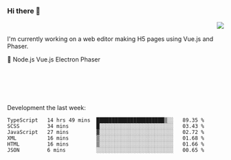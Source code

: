 ### Hi there 👋

<img align="right" src="https://github-readme-stats.vercel.app/api?username=jasonpanggo"/>

<br>
<p align="left">
I'm currently working on a web editor making H5 pages using Vue.js and Phaser.
</p>
<p align="left">
📖 Node.js Vue.js Electron Phaser
</p>
<br>
<br>
<br>
<br>

Development the last week:
<!--START_SECTION:waka-->

```text
TypeScript   14 hrs 49 mins  ██████████████████████▒░░   89.35 %
SCSS         34 mins         █░░░░░░░░░░░░░░░░░░░░░░░░   03.43 %
JavaScript   27 mins         ▓░░░░░░░░░░░░░░░░░░░░░░░░   02.72 %
XML          16 mins         ▒░░░░░░░░░░░░░░░░░░░░░░░░   01.68 %
HTML         16 mins         ▒░░░░░░░░░░░░░░░░░░░░░░░░   01.66 %
JSON         6 mins          ░░░░░░░░░░░░░░░░░░░░░░░░░   00.65 %
```

<!--END_SECTION:waka-->

<!--
**JASONPANGGO/jasonpanggo** is a ✨ _special_ ✨ repository because its `README.md` (this file) appears on your GitHub profile.

Here are some ideas to get you started:

- 🔭 I’m currently working on ...
- 🌱 I’m currently learning ...
- 👯 I’m looking to collaborate on ...
- 🤔 I’m looking for help with ...
- 💬 Ask me about ...
- 📫 How to reach me: ...
- 😄 Pronouns: ...
- ⚡ Fun fact: ...
-->

